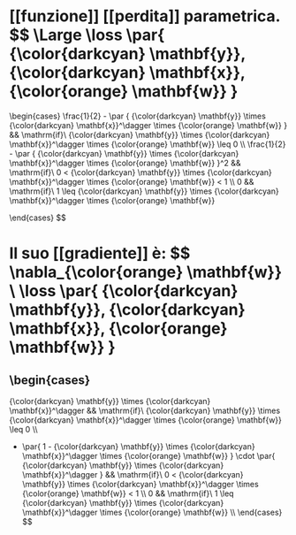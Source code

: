 [[funzione]] [[perdita]] parametrica.
$$
\Large
\loss \par{ {\color{darkcyan} \mathbf{y}}, {\color{darkcyan} \mathbf{x}}, {\color{orange} \mathbf{w}} }
=
\begin{cases}
	\frac{1}{2} 
	- 
	\par
	{
		{\color{darkcyan} \mathbf{y}}
		\times
		{\color{darkcyan} \mathbf{x}}^\dagger
		\times
		{\color{orange} \mathbf{w}}
	}
	&&
	\mathrm{if}\ 
	{\color{darkcyan} \mathbf{y}}
	\times
	{\color{darkcyan} \mathbf{x}}^\dagger
	\times
	{\color{orange} \mathbf{w}} \leq 0
	\\\\
	\frac{1}{2} 
	- 
	\par
	{
		{\color{darkcyan} \mathbf{y}}
		\times
		{\color{darkcyan} \mathbf{x}}^\dagger
		\times
		{\color{orange} \mathbf{w}}
	}^2
	&&
	\mathrm{if}\ 
	0 <
	{\color{darkcyan} \mathbf{y}}
	\times
	{\color{darkcyan} \mathbf{x}}^\dagger
	\times
	{\color{orange} \mathbf{w}} < 1
	\\\\
	0
	&&
	\mathrm{if}\ 
	1 \leq
	{\color{darkcyan} \mathbf{y}}
	\times
	{\color{darkcyan} \mathbf{x}}^\dagger
	\times
	{\color{orange} \mathbf{w}} 
	
\end{cases}
$$

Il suo [[gradiente]] è:
$$
\nabla_{\color{orange} \mathbf{w}}
\ 
\loss \par{ {\color{darkcyan} \mathbf{y}}, {\color{darkcyan} \mathbf{x}}, {\color{orange} \mathbf{w}} }
=
\begin{cases}
-
{\color{darkcyan} \mathbf{y}}
\times
{\color{darkcyan} \mathbf{x}}^\dagger
&&
\mathrm{if}\ 
{\color{darkcyan} \mathbf{y}}
\times
{\color{darkcyan} \mathbf{x}}^\dagger
\times
{\color{orange} \mathbf{w}} \leq 0
\\\\
- \par{
	1 -
	{\color{darkcyan} \mathbf{y}}
	\times
	{\color{darkcyan} \mathbf{x}}^\dagger
	\times
	{\color{orange} \mathbf{w}}
}
\cdot
\par{
	{\color{darkcyan} \mathbf{y}}
	\times
	{\color{darkcyan} \mathbf{x}}^\dagger
}
&&
\mathrm{if}\ 
0 <
{\color{darkcyan} \mathbf{y}}
\times
{\color{darkcyan} \mathbf{x}}^\dagger
\times
{\color{orange} \mathbf{w}} < 1
\\\\
0
&&
\mathrm{if}\ 
1 \leq
{\color{darkcyan} \mathbf{y}}
\times
{\color{darkcyan} \mathbf{x}}^\dagger
\times
{\color{orange} \mathbf{w}}
\\\\
\end{cases}
$$
